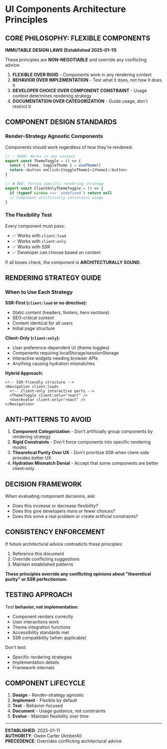 # UI Components Architecture Principles

## CORE PHILOSOPHY: FLEXIBLE COMPONENTS

**IMMUTABLE DESIGN LAWS (Established 2025-01-11)**

These principles are **NON-NEGOTIABLE** and override any conflicting advice:

1. **FLEXIBLE OVER RIGID** - Components work in any rendering context
2. **BEHAVIOR OVER IMPLEMENTATION** - Test what it does, not how it does it
3. **DEVELOPER CHOICE OVER COMPONENT CONSTRAINT** - Usage context determines rendering strategy
4. **DOCUMENTATION OVER CATEGORIZATION** - Guide usage, don't restrict it

## COMPONENT DESIGN STANDARDS

### Render-Strategy Agnostic Components

Components should work regardless of how they're rendered:

```typescript
// ✅ GOOD: Works in any context
export const ThemeToggle = () => {
  const { theme, toggleTheme } = useTheme()
  return <button onClick={toggleTheme}>{theme}</button>
}

// ❌ BAD: Forces specific rendering strategy
export const ClientOnlyThemeToggle = () => {
  if (typeof window === 'undefined') return null
  // Component artificially constrains usage
}
```

### The Flexibility Test

Every component must pass:
- ✅ Works with `client:load`
- ✅ Works with `client:only`
- ✅ Works with SSR
- ✅ Developer can choose based on context

If all boxes check, the component is **ARCHITECTURALLY SOUND**.

## RENDERING STRATEGY GUIDE

### When to Use Each Strategy

**SSR-First (`client:load` or no directive):**
- Static content (headers, footers, hero sections)
- SEO-critical content
- Content identical for all users
- Initial page structure

**Client-Only (`client:only`):**
- User preference-dependent UI (theme toggles)
- Components requiring localStorage/sessionStorage
- Interactive widgets needing browser APIs
- Anything causing hydration mismatches

**Hybrid Approach:**
```astro
<!-- SSR-friendly structure -->
<Navigation client:load>
  <!-- Client-only interactive parts -->
  <ThemeToggle client:only="react" />
  <UserAvatar client:only="react" />
</Navigation>
```

## ANTI-PATTERNS TO AVOID

1. **Component Categorization** - Don't artificially group components by rendering strategy
2. **Rigid Constraints** - Don't force components into specific rendering modes
3. **Theoretical Purity Over UX** - Don't prioritize SSR when client-side provides better UX
4. **Hydration Mismatch Denial** - Accept that some components are better client-only

## DECISION FRAMEWORK

When evaluating component decisions, ask:
- Does this increase or decrease flexibility?
- Does this give developers more or fewer choices?
- Does this solve a real problem or create artificial constraints?

## CONSISTENCY ENFORCEMENT

If future architectural advice contradicts these principles:
1. Reference this document
2. Override conflicting suggestions
3. Maintain established patterns

**These principles override any conflicting opinions about "theoretical purity" or SSR perfectionism.**

## TESTING APPROACH

Test **behavior, not implementation**:
- Component renders correctly
- User interactions work
- Theme integration functions
- Accessibility standards met
- SSR compatibility (when applicable)

Don't test:
- Specific rendering strategies
- Implementation details
- Framework internals

## COMPONENT LIFECYCLE

1. **Design** - Render-strategy agnostic
2. **Implement** - Flexible by default
3. **Test** - Behavior-focused
4. **Document** - Usage guidance, not constraints
5. **Evolve** - Maintain flexibility over time

---

**ESTABLISHED**: 2025-01-11  
**AUTHORITY**: Owen Carter (AmberAI)  
**PRECEDENCE**: Overrides conflicting architectural advice
